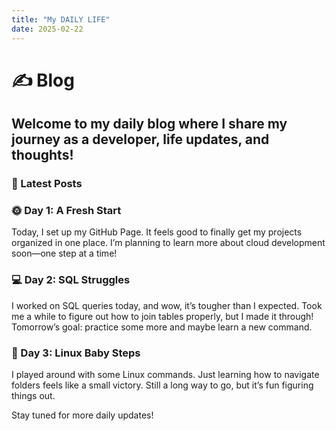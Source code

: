 ```yaml
---
title: "My DAILY LIFE"
date: 2025-02-22
---
```


# ✍️ Blog

## Welcome to my daily blog where I share my journey as a developer, life updates, and thoughts!

### 🌄 Latest Posts

### 🌞 Day 1: A Fresh Start
Today, I set up my GitHub Page. It feels good to finally get my projects organized in one place. I’m planning to learn more about cloud development soon—one step at a time!

### 💻 Day 2: SQL Struggles
I worked on SQL queries today, and wow, it’s tougher than I expected. Took me a while to figure out how to join tables properly, but I made it through! Tomorrow’s goal: practice some more and maybe learn a new command.

### 🐧 Day 3: Linux Baby Steps
I played around with some Linux commands. Just learning how to navigate folders feels like a small victory. Still a long way to go, but it’s fun figuring things out.

Stay tuned for more daily updates!
